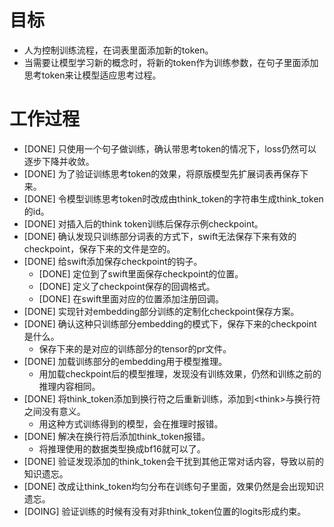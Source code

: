 # 目标
- 人为控制训练流程，在词表里面添加新的token。
- 当需要让模型学习新的概念时，将新的token作为训练参数，在句子里面添加思考token来让模型适应思考过程。

# 工作过程
- [DONE] 只使用一个句子做训练，确认带思考token的情况下，loss仍然可以逐步下降并收敛。
- [DONE] 为了验证训练思考token的效果，将原版模型先扩展词表再保存下来。
- [DONE] 令模型训练思考token时改成由think_token的字符串生成think_token的id。
- [DONE] 对插入后的think token训练后保存示例checkpoint。
- [DONE] 确认发现只训练部分词表的方式下，swift无法保存下来有效的checkpoint，保存下来的文件是空的。
- [DONE] 给swift添加保存checkpoint的钩子。
	- [DONE] 定位到了swift里面保存checkpoint的位置。
	- [DONE] 定义了checkpoint保存的回调格式。
	- [DONE] 在swift里面对应的位置添加注册回调。
- [DONE] 实现针对embedding部分训练的定制化checkpoint保存方案。
- [DONE] 确认这种只训练部分embedding的模式下，保存下来的checkpoint是什么。
	- 保存下来的是对应的训练部分的tensor的pr文件。
- [DONE] 加载训练部分的embedding用于模型推理。
	- 用加载checkpoint后的模型推理，发现没有训练效果，仍然和训练之前的推理内容相同。
- [DONE] 将think_token添加到换行符之后重新训练，添加到\<think\>与换行符之间没有意义。
	- 用这种方式训练得到的模型，会在推理时报错。
- [DONE] 解决在换行符后添加think_token报错。
	- 将推理使用的数据类型换成bf16就可以了。
- [DONE] 验证发现添加的think_token会干扰到其他正常对话内容，导致以前的知识遗忘。
- [DONE] 改成让think_token均匀分布在训练句子里面，效果仍然是会出现知识遗忘。
- [DOING] 验证训练的时候有没有对非think_token位置的logits形成约束。